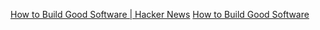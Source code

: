 
[How to Build Good Software | Hacker News](https://news.ycombinator.com/item?id=20734384)
[How to Build Good Software](https://knowledge.csc.gov.sg/ethos-issue-21/how-to-build-good-software/)
